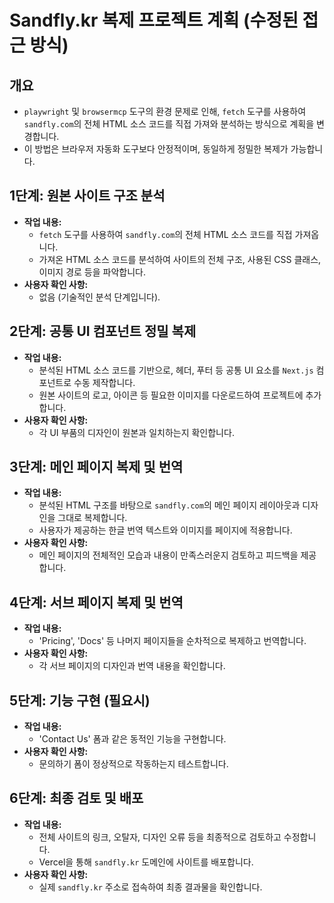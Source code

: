 # Sandfly.kr 복제 프로젝트 계획 (수정된 접근 방식)

## 개요
- `playwright` 및 `browsermcp` 도구의 환경 문제로 인해, `fetch` 도구를 사용하여 `sandfly.com`의 전체 HTML 소스 코드를 직접 가져와 분석하는 방식으로 계획을 변경합니다.
- 이 방법은 브라우저 자동화 도구보다 안정적이며, 동일하게 정밀한 복제가 가능합니다.

## 1단계: 원본 사이트 구조 분석
- **작업 내용:**
    - `fetch` 도구를 사용하여 `sandfly.com`의 전체 HTML 소스 코드를 직접 가져옵니다.
    - 가져온 HTML 소스 코드를 분석하여 사이트의 전체 구조, 사용된 CSS 클래스, 이미지 경로 등을 파악합니다.
- **사용자 확인 사항:**
    - 없음 (기술적인 분석 단계입니다).

## 2단계: 공통 UI 컴포넌트 정밀 복제
- **작업 내용:**
    - 분석된 HTML 소스 코드를 기반으로, 헤더, 푸터 등 공통 UI 요소를 `Next.js` 컴포넌트로 수동 제작합니다.
    - 원본 사이트의 로고, 아이콘 등 필요한 이미지를 다운로드하여 프로젝트에 추가합니다.
- **사용자 확인 사항:**
    - 각 UI 부품의 디자인이 원본과 일치하는지 확인합니다.

## 3단계: 메인 페이지 복제 및 번역
- **작업 내용:**
    - 분석된 HTML 구조를 바탕으로 `sandfly.com`의 메인 페이지 레이아웃과 디자인을 그대로 복제합니다.
    - 사용자가 제공하는 한글 번역 텍스트와 이미지를 페이지에 적용합니다.
- **사용자 확인 사항:**
    - 메인 페이지의 전체적인 모습과 내용이 만족스러운지 검토하고 피드백을 제공합니다.

## 4단계: 서브 페이지 복제 및 번역
- **작업 내용:**
    - 'Pricing', 'Docs' 등 나머지 페이지들을 순차적으로 복제하고 번역합니다.
- **사용자 확인 사항:**
    - 각 서브 페이지의 디자인과 번역 내용을 확인합니다.

## 5단계: 기능 구현 (필요시)
- **작업 내용:**
    - 'Contact Us' 폼과 같은 동적인 기능을 구현합니다.
- **사용자 확인 사항:**
    - 문의하기 폼이 정상적으로 작동하는지 테스트합니다.

## 6단계: 최종 검토 및 배포
- **작업 내용:**
    - 전체 사이트의 링크, 오탈자, 디자인 오류 등을 최종적으로 검토하고 수정합니다.
    - Vercel을 통해 `sandfly.kr` 도메인에 사이트를 배포합니다.
- **사용자 확인 사항:**
    - 실제 `sandfly.kr` 주소로 접속하여 최종 결과물을 확인합니다.
